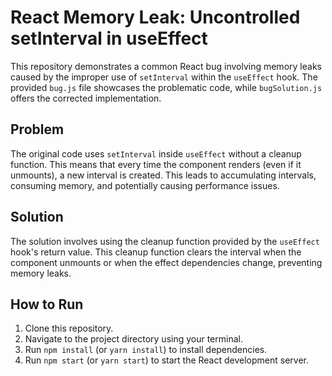 # React Memory Leak: Uncontrolled setInterval in useEffect

This repository demonstrates a common React bug involving memory leaks caused by the improper use of `setInterval` within the `useEffect` hook.  The provided `bug.js` file showcases the problematic code, while `bugSolution.js` offers the corrected implementation.

## Problem

The original code uses `setInterval` inside `useEffect` without a cleanup function.  This means that every time the component renders (even if it unmounts), a new interval is created. This leads to accumulating intervals, consuming memory, and potentially causing performance issues.

## Solution

The solution involves using the cleanup function provided by the `useEffect` hook's return value.  This cleanup function clears the interval when the component unmounts or when the effect dependencies change, preventing memory leaks.

## How to Run

1. Clone this repository.
2. Navigate to the project directory using your terminal.
3. Run `npm install` (or `yarn install`) to install dependencies.
4. Run `npm start` (or `yarn start`) to start the React development server. 